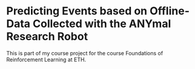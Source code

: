 # Predicting Events based on Offline-Data Collected with the ANYmal Research Robot

This is part of my course project for the course Foundations of Reinforcement Learning at ETH.


